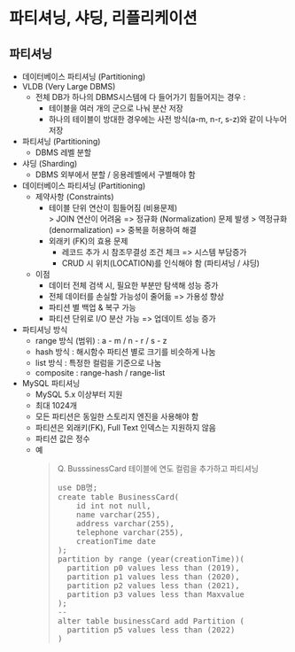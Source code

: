 # 파티셔닝, 샤딩, 리플리케이션

## 파티셔닝
* 데이터베이스 파티셔닝 (Partitioning)
* VLDB (Very Large DBMS)
  * 전체 DB가 하나의 DBMS시스템에 다 들어가기 힘들어지는 경우 :
    * 테이블을 여러 개의 군으로 나눠 분산 저장
    * 하나의 테이블이 방대한 경우에는 사전 방식(a-m, n-r, s-z)와 같이 나누어 저장
* 파티셔닝 (Partitioning)
  * DBMS 레벨 분할
* 샤딩 (Sharding)
  * DBMS 외부에서 분할 / 응용레벨에서 구별해야 함
* 데이터베이스 파티셔닝 (Partitioning)
  * 제약사항 (Constraints)
    * 테이블 단위 연산이 힘들어짐 (비용문제)<br>
      \> JOIN 연산이 어려움 => 정규화 (Normalization) 문제 발생
      \> 역정규화 (denormalization) => 중복을 허용하여 해결
    * 외래키 (FK)의 효용 문제
      * 레코드 추가 시 참조무결성 조건 체크 => 시스템 부담증가
      * CRUD 시 위치(LOCATION)를 인식해야 함 (파티셔닝 / 샤딩)
  * 이점
    * 데이터 전체 검색 시, 필요한 부분만 탐색해 성능 증가
    * 전체 데이터를 손실할 가능성이 줄어듦 => 가용성 향상
    * 파티션 별 백업 & 복구 가능
    * 파티션 단위로 I/O 분산 가능 => 업데이트 성능 증가
* 파티셔닝 방식
  * range 방식 (범위) : a - m / n - r / s - z
  * hash 방식 : 해시함수 파티션 별로 크기를 비슷하게 나눔
  * list 방식 : 특정한 컬럼을 기준으로 나눔
  * composite : range-hash / range-list
* MySQL 파티셔닝
  * MySQL 5.x 이상부터 지원
  * 최대 1024개
  * 모든 파티션은 동일한 스토리지 엔진을 사용해야 함
  * 파티션은 외래키(FK), Full Text 인덱스는 지원하지 않음
  * 파티션 값은 정수
  * 예
    > Q. BusssinessCard 테이블에 연도 컬럼을 추가하고 파티셔닝
    > <pre>
    > use DB명;
    > create table BusinessCard(
    >     id int not null,
    >     name varchar(255),
    >     address varchar(255),
    >     telephone varchar(255),
    >     creationTime date  
    > );
    > partition by range (year(creationTime))(
    >   partition p0 values less than (2019), 
    >   partition p1 values less than (2020), 
    >   partition p2 values less than (2021), 
    >   partition p3 values less than Maxvalue
    > );
    > -- 
    > alter table businessCard add Partition (
    >   partition p5 values less than (2022)
    > )
    > </pre>